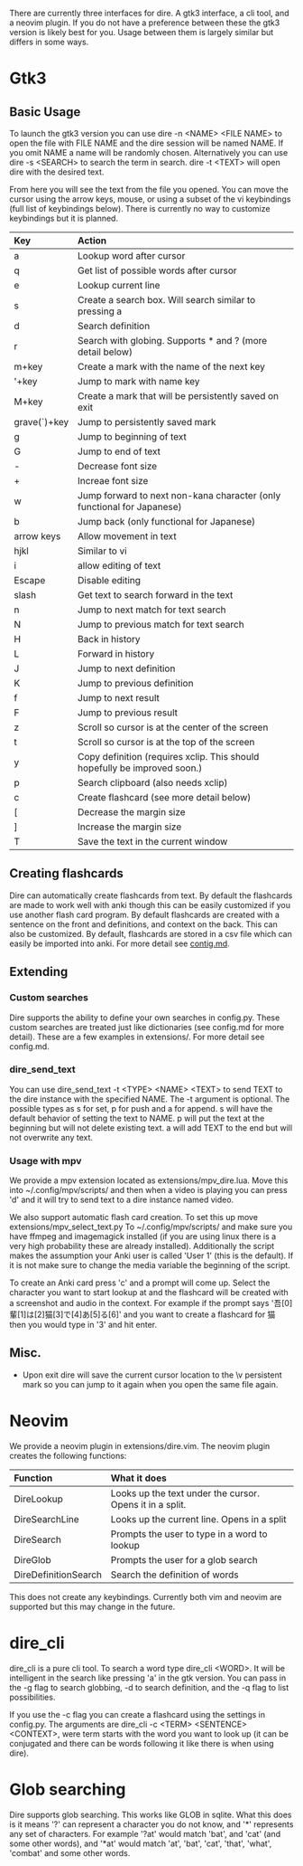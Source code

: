 There are currently three interfaces for dire. A gtk3 interface, a cli tool, and a neovim
plugin. If you do not have a preference
between these the gtk3 version is likely best for you.
Usage between them is largely similar but differs in some ways.


# Gtk3

## Basic Usage
To launch the gtk3 version you can use dire -n \<NAME\> \<FILE NAME\> to open
the file with FILE NAME and the dire session will be named NAME. If you omit
NAME a name will be randomly chosen. Alternatively you can use dire -s \<SEARCH\> to search the term in search. dire -t \<TEXT\> will open dire with the desired text.

From here you will see the text from the file you opened. You can move the
cursor using the arrow keys, mouse, or using a subset of the vi keybindings
(full list of keybindings below). There is currently no way to customize
keybindings but it is planned.

|Key|Action|
|:--- |:---|
|a|Lookup word after cursor|
|q|Get list of possible words after cursor|
|e|Lookup current line|
|s|Create a search box. Will search similar to pressing a|
|d|Search definition|
|r|Search with globing. Supports * and ? (more detail below)|
|m+key|Create a mark with the name of the next key|
|'+key|Jump to mark with name key|
|M+key|Create a mark that will be persistently saved on exit|
|grave(\`)+key|Jump to persistently saved mark|
|g|Jump to beginning of text|
|G|Jump to end of text|
|-|Decrease font size|
|+|Increae font size|
|w|Jump forward to next non-kana character (only functional for Japanese)|
|b|Jump back (only functional for Japanese)|
|arrow keys|Allow movement in text|
|hjkl|Similar to vi|
|i|allow editing of text|
|Escape|Disable editing|
|slash|Get text to search forward in the text|
|n|Jump to next match for text search|
|N|Jump to previous match for text search|
|H|Back in history|
|L|Forward in history|
|J|Jump to next definition|
|K|Jump to previous definition|
|f|Jump to next result|
|F|Jump to previous result|
|z|Scroll so cursor is at the center of the screen|
|t|Scroll so cursor is at the top of the screen|
|y|Copy definition (requires xclip. This should hopefully be improved soon.)|
|p|Search clipboard (also needs xclip)|
|c|Create flashcard (see more detail below)|
|[|Decrease the margin size|
|]|Increase the margin size|
|T|Save the text in the current window|


## Creating flashcards

Dire can automatically create flashcards from text. By default the flashcards
are made to work well with anki though this can be easily customized if you use
another flash card program. By default flashcards are created with a sentence on
the front and definitions, and context on the back. This can also be customized.
By default, flashcards are stored in a csv file which can easily be imported
into anki. For more detail see [contig.md](config.md).

## Extending

### Custom searches

Dire supports the ability to define your own searches in config.py. These custom
searches are treated just like dictionaries (see config.md for more detail).
These are a few examples in extensions/. For more detail see config.md.

### dire\_send\_text

You can use dire\_send\_text -t \<TYPE\> \<NAME\> \<TEXT\> to send TEXT to the dire
instance with the specified NAME. The -t argument is optional. The possible
types as s for set, p for push and a for append. s will have the default
behavior of setting the text to NAME. p will put the text at the beginning but
will not delete existing text. a will add TEXT to the end but will not overwrite
any text.


### Usage with mpv

We provide a mpv extension located as extensions/mpv\_dire.lua. Move this into
~/.config/mpv/scripts/ and then when a video is playing you can press 'd' and it
will try to send text to a dire instance named video.


We also support automatic flash card creation. To set this up
move extensions/mpv\_select\_text.py To ~/.config/mpv/scripts/ and make sure you
have ffmpeg and imagemagick installed (if you are using linux there is a very
high probability these are already installed). Additionally the script makes the
assumption your Anki user is called 'User 1' (this is the default). If it is not
make sure to change the media variable the beginning of the script.

To create an Anki card press 'c' and a prompt will come up. Select the character
you want to start lookup at and the flashcard will be created with a screenshot
and audio in the context. For example if the prompt says '吾[0]輩[1]は[2]猫[3]で[4]あ[5]る[6]' and you want to create a flashcard for 猫 then you would type in '3' and hit enter.


## Misc.

* Upon exit dire will save the current cursor location to the \v persistent mark
	so you can jump to it again when you open the same file again.


# Neovim

We provide a neovim plugin in extensions/dire.vim. The neovim plugin creates the
following functions:

|Function|What it does|
|:--- |:---|
|DireLookup|Looks up the text under the cursor. Opens it in a split.|
|DireSearchLine|Looks up the current line. Opens in a split|
|DireSearch|Prompts the user to type in a word to lookup|
|DireGlob|Prompts the user for a glob search|
|DireDefinitionSearch|Search the definition of words|

This does not create any keybindings. Currently both vim and neovim are
supported but this may change in the future.


# dire\_cli

dire\_cli is a pure cli tool. To search a word type dire\_cli \<WORD\>. It will
be intelligent in the search like pressing 'a' in the gtk version. You can pass
in the -g flag to search globbing, -d to search definition, and the -q flag to list possibilities.

If you use the -c flag you can create a flashcard using the settings in
config.py. The arguments are dire\_cli -c \<TERM\> \<SENTENCE\> \<CONTEXT\>,
were term starts with the word you want to look up (it can be conjugated and
there can be words following it like there is when using dire).


# Glob searching
Dire supports glob searching. This works like GLOB in sqlite. What this does is
it means '?' can represent a character you do not know, and '\*' represents
any set of characters. For example '?at' would match 'bat', and 'cat' (and some
other words), and '\*at' would match 'at', 'bat', 'cat', 'that', 'what',
'combat' and some other words.
